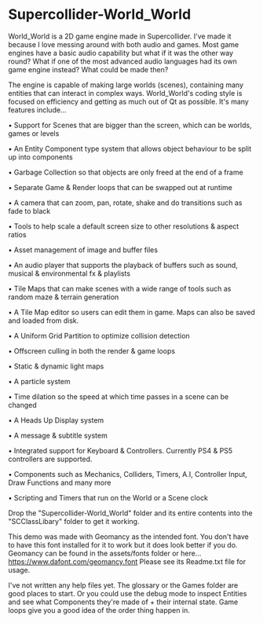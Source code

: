 # Supercollider-World_World

World_World is a 2D game engine made in Supercollider. I've made it because I love messing around
with both audio and games. Most game engines have a basic audio capability but what if it
was the other way round? What if one of the most advanced audio languages had its own game engine
instead? What could be made then?

The engine is capable of making large worlds (scenes), containing many entities that can interact in
complex ways. World_World's coding style is focused on efficiency and getting as much out of Qt as possible.
It's many features include...

• Support for Scenes that are bigger than the screen, which can be worlds, games or levels

• An Entity Component type system that allows object behaviour to be split up into components

• Garbage Collection so that objects are only freed at the end of a frame

• Separate Game & Render loops that can be swapped out at runtime

• A camera that can zoom, pan, rotate, shake and do transitions such as fade to black

• Tools to help scale a default screen size to other resolutions & aspect ratios

• Asset management of image and buffer files

• An audio player that supports the playback of buffers such as sound, musical & environmental fx & playlists

• Tile Maps that can make scenes with a wide range of tools such as random maze & terrain generation

• A Tile Map editor so users can edit them in game. Maps can also be saved and loaded from disk.

• A Uniform Grid Partition to optimize collision detection

• Offscreen culling in both the render & game loops

• Static & dynamic light maps

• A particle system

• Time dilation so the speed at which time passes in a scene can be changed

• A Heads Up Display system

• A message & subtitle system

• Integrated support for Keyboard & Controllers. Currently PS4 & PS5 controllers are supported.

• Components such as Mechanics, Colliders, Timers, A.I, Controller Input, Draw Functions and many more

• Scripting and Timers that run on the World or a Scene clock

Drop the "Supercollider-World_World" folder and its entire contents into the "SCClassLibary" folder to get it working.

This demo was made with Geomancy as the intended font. You don't have to have this font installed for it to work but it does look better if you do. Geomancy can be found in the assets/fonts folder or here... https://www.dafont.com/geomancy.font
Please see its Readme.txt file for usage.

I've not written any help files yet. The glossary or the Games folder are good places to start. Or you could use the debug mode to inspect Entities and see what Components they're made of + their internal state. Game loops give you a good idea of the order thing happen in.

